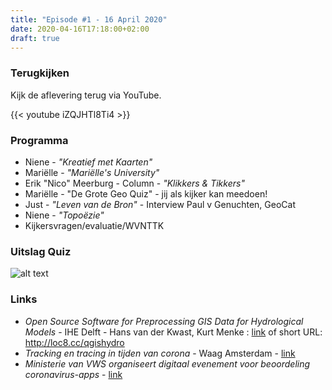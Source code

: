 ```yaml
---
title: "Episode #1 - 16 April 2020"
date: 2020-04-16T17:18:00+02:00
draft: true
---
```


### Terugkijken
Kijk de aflevering terug via YouTube.


{{< youtube iZQJHTl8Ti4 >}}

### Programma

- Niene - _"Kreatief met Kaarten"_
- Mariëlle - _"Mariëlle's University"_
- Erik "Nico" Meerburg - Column - _"Klikkers & Tikkers"_
- Mariëlle - "De Grote Geo Quiz" -  jij als kijker kan meedoen!
- Just - _"Leven van de Bron"_ - Interview Paul v Genuchten, GeoCat
- Niene - _"Topoëzie"_
- Kijkersvragen/evaluatie/WVNTTK

### Uitslag Quiz

![alt text](/images/episode-0001/uitslag-quiz.jpg "Uitslag van de Grote geo Quiz")

### Links

* _Open Source Software for Preprocessing GIS Data for Hydrological Models_ - IHE Delft - Hans van der Kwast, Kurt Menke : [link](https://ocw.un-ihe.org/course/view.php?id=11&section=9) of short URL: http://loc8.cc/qgishydro
* _Tracking en tracing in tijden van corona_ - Waag Amsterdam - [link](https://waag.org/nl/article/tracking-en-tracing-tijden-van-corona)
* _Ministerie van VWS organiseert digitaal evenement voor beoordeling coronavirus-apps_ - [link](https://www.rijksoverheid.nl/actueel/nieuws/2020/04/15/ministerie-van-vws-organiseert-digitaal-evenement-voor-beoordeling-corona-apps)  

